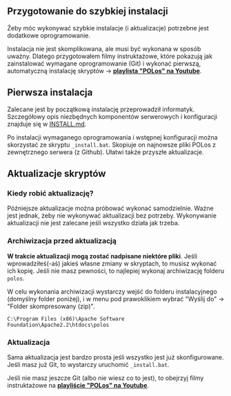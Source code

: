 Przygotowanie do szybkiej instalacji
-------------------------------------

Żeby móc wykonywać szybkie instalacje (i aktualizacje) potrzebne jest dodatkowe oprogramowanie.

Instalacja nie jest skomplikowana, ale musi być wykonana w sposób uważny. Dlatego przygotowałem filmy instruktażowe, które pokazują jak zainstalować wymagane oprogramowanie (Git) i wykonać pierwszą, automatyczną instalację skryptów → **[playlista "POLos" na Youtube](https://www.youtube.com/watch?v=LwT5XqH1_AE&list=PLEy8lmAN1vwS0brKQ0NFzTTKWTdJy4Uvz)**.


Pierwsza instalacja
-------------------

Zalecane jest by początkową instalację przeprowadził informatyk. Szczegółowy opis niezbędnych komponentów serwerowych i konfiguracji znajduje się w [INSTALL.md](INSTALL.md).

Po instalacji wymaganego oprogramowania i wstępnej konfiguracji można skorzystać ze skryptu `_install.bat`. Skopiuje on najnowsze pliki POLos z zewnętrznego serwera (z Github). Ułatwi także przyszłe aktualizacje.

Aktualizacje skryptów
---------------------

### Kiedy robić aktualizację? ###

Późniejsze aktualizacje można próbować wykonać samodzielnie. Ważne jest jednak, żeby nie wykonywać aktualizacji bez potrzeby. Wykonywanie aktualizacji nie jest zalecane jeśli wszystko działa jak trzeba.

### Archiwizacja przed aktualizacją ###

**W trakcie aktualizacji mogą zostać nadpisane niektóre pliki**. Jeśli wprowadziłeś(-aś) jakieś własne zmiany w skryptach, to musisz wykonać ich kopię. Jeśli nie masz pewności, to najlepiej wykonaj archiwizację folderu `polos`.

W celu wykonania archiwizacji wystarczy wejść do folderu instalacyjnego (domyślny folder poniżej), i w menu pod prawoklikiem wybrać "Wyślij do" → "Folder skompresowany (zip)".   
```
C:\Program Files (x86)\Apache Software Foundation\Apache2.2\htdocs\polos 
```

### Aktualizacja ###

Sama aktualizacja jest bardzo prosta jeśli wszystko jest już skonfigurowane. Jeśli masz już Git, to wystarczy uruchomić `_install.bat`.

Jeśli nie masz jeszcze Git (albo nie wiesz co to jest), to obejrzyj filmy instruktażowe na **[playliście "POLos" na Youtube](https://www.youtube.com/watch?v=LwT5XqH1_AE&list=PLEy8lmAN1vwS0brKQ0NFzTTKWTdJy4Uvz)**.
